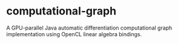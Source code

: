 # computational-graph
A GPU-parallel Java automatic differentiation computational graph implementation using OpenCL linear algebra bindings.
